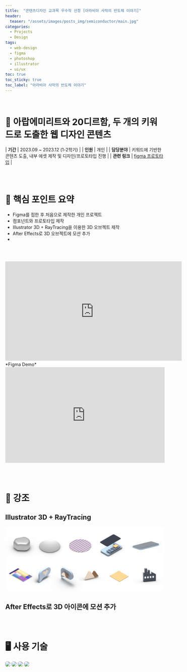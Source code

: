 ```yaml
---
title:  "콘텐츠디자인 교과목 우수작 선정 [아라비아 사막의 반도체 이야기]"
header:
  teaser: "/assets/images/posts_img/semiconductor/main.jpg"
categories:
  - Projects
  - Design
tags:
  - web-design
  - figma
  - photoshop
  - illustrator
  - ui/ux
toc: true
toc_sticky: true
toc_label: "아라비아 사막의 반도체 이야기"
---
```

<style>
  .ico {
    border-radius: 5px;
    height: 30px;
    margin-bottom: 5px;
  }
</style>
<br>

# 📝 아랍에미리트와 20디르함, 두 개의 키워드로 도출한 웹 디자인 콘텐츠

| **기간**    | 2023.09 ~ 2023.12 (1-2학기)                                                                                     |
| **인원**    | 개인                                                                                    |
| **담당분야**  | 키워드에 기반한 콘텐츠 도출, 내부 에셋 제작 및 디자인/프로토타입 진행                                    |
| **관련 링크** | <a href="https://www.figma.com/proto/jb39JVsn3Wcy76QfqkwDK3/%EC%BD%98%ED%85%90%EC%B8%A0%EB%94%94%EC%9E%90%EC%9D%B8_2%ED%95%99%EA%B8%B0_%EC%97%B0%ED%95%A9PT-(Copy)?page-id=201%3A25&node-id=828-56&node-type=frame&viewport=1239%2C502%2C0.07&t=qcbsxAFTCJQRVfpB-1&scaling=min-zoom&content-scaling=fixed&starting-point-node-id=828%3A56&share=1" target="_blank">figma 프로토타입</a> |

<br><br>

# 🔑 핵심 포인트 요약
- Figma를 접한 후 처음으로 제작한 개인 프로젝트
- 컴포넌트와 프로토타입 제작
- Illustrator 3D + RayTracing을 이용한 3D 오브젝트 제작
- After Effects로 3D 오브젝트에 모션 추가
- 

<br><br>
<iframe width="560" height="315" src="https://www.youtube-nocookie.com/embed/Qp1wwHoEu5I?si=prBgA7XgFjSiNzpp" title="YouTube video player" frameborder="0" allow="accelerometer; autoplay; clipboard-write; encrypted-media; gyroscope; picture-in-picture; web-share" referrerpolicy="strict-origin-when-cross-origin" allowfullscreen></iframe>
   
<br>
*Figma Demo*
<iframe style="border: 1px solid rgba(0, 0, 0, 0.1); width: 100%; aspect-ratio: 2 / 1.2;" src="https://embed.figma.com/proto/jb39JVsn3Wcy76QfqkwDK3/%EC%BD%98%ED%85%90%EC%B8%A0%EB%94%94%EC%9E%90%EC%9D%B8_2%ED%95%99%EA%B8%B0_%EC%97%B0%ED%95%A9PT-(Copy)?page-id=201%3A25&node-id=828-56&node-type=canvas&viewport=1239%2C502%2C0.07&scaling=scale-down-width&content-scaling=fixed&starting-point-node-id=828%3A56&share=1&embed-host=share" allowfullscreen></iframe>

<br><br>

# 📌 강조
## Illustrator 3D + RayTracing
![1-1](/assets/images/posts_img/semiconductor/1-1.webp)

## After Effects로 3D 아이콘에 모션 추가

<br><br>

# 🖥️ 사용 기술
<img class="ico" src="https://img.shields.io/badge/Adobe%20Photoshop-31A8FF?style=for-the-badge&logo=Adobe%20Photoshop&logoColor=black">
<img class="ico" src="https://img.shields.io/badge/Adobe%20Illustrator-FF9A00?style=for-the-badge&logo=adobe%20illustrator&logoColor=white">
<img class="ico" src="https://img.shields.io/badge/Adobe%20after%20affects-CF96FD?style=for-the-badge&logo=Adobe%20after%20effects&logoColor=393665">
<img class="ico" src="https://img.shields.io/badge/Figma-F24E1E?style=for-the-badge&logo=figma&logoColor=white">
